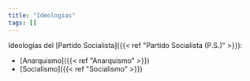 ```yaml
---
title: "Ideologías"
tags: []
---
```

Ideologías del [Partido Socialista]({{< ref "Partido Socialista (P.S.)" >}}):

- [Anarquismo]({{< ref "Anarquismo" >}})
- [Socialismo]({{< ref "Socialismo" >}})